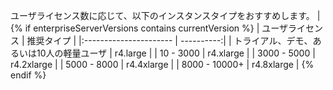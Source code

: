 ユーザライセンス数に応じて、以下のインスタンスタイプをおすすめします。 |
{% if enterpriseServerVersions contains currentVersion %}
| ユーザライセンス               |      推奨タイプ |
|:---------------------- | ----------:|
| トライアル、デモ、あるいは10人の軽量ユーザ |   r4.large |
| 10 - 3000              |  r4.xlarge |
| 3000 - 5000            | r4.2xlarge |
| 5000 - 8000            | r4.4xlarge |
| 8000 - 10000+          | r4.8xlarge |
{% endif %}

